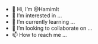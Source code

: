 - 👋 Hi, I’m @HamimIt
- 👀 I’m interested in ...
- 🌱 I’m currently learning ...
- 💞️ I’m looking to collaborate on ...
- 📫 How to reach me ...

<!---
HamimIt/HamimIt is a ✨ special ✨ repository because its `README.md` (this file) appears on your GitHub profile.
You can click the Preview link to take a look at your changes.
--->
